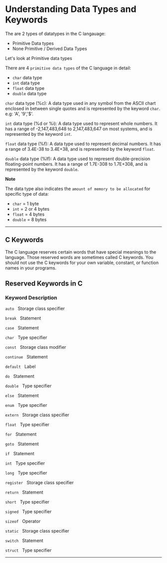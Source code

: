 # Understanding Data Types and Keywords

The are 2 types of datatypes in the C langauage:

- Primitive Data types
- None Primitive / Derived Data Types

Let's look at Primitive data types

There are 4 `primitive data types` of the C language in detail:

- `char` data type
- `int` data type
- `float` data type
- `double` data type

`char` data type (%c): A data type used in any symbol from the ASCII chart enclosed in between single quotes and is represented by the keyword `char`. e.g: 'A', '9','$'.

`int` data type (%d or %i): A data type used to represent whole numbers. It has a range of -2,147,483,648 to 2,147,483,647 on most systems, and is represented by the keyword `int`.

`float` data type (%f): A data type used to represent decimal numbers. It has a range of 3.4E-38 to 3.4E+38, and is represented by the keyword `float`.

`double` data type (%lf): A data type used to represent double-precision floating-point numbers. It has a range of 1.7E-308 to 1.7E+308, and is represented by the keyword `double`.

****Note****

The data type also indicates the  `amount of memory to be allocated` for specific type of data:

- `char` = 1 byte
- `int` = 2 or 4 bytes
- `float` = 4 bytes
- `double` = 8 bytes

----

## C Keywords

The C language reserves certain words that have special meanings to the language.
Those reserved words are sometimes called C keywords.
You should not use the C keywords for your own variable, constant, or function names in your programs.

## Reserved Keywords in C

### Keyword     Description

`auto`       &#160;       Storage class specifier

`break`      &#160;     Statement

`case`       &#160;     Statement

`char`       &#160;     Type specifier

`const`      &#160;     Storage class modifier

`continue`   &#160;     Statement

`default`     &#160;    Label

`do`          &#160;    Statement

`double`      &#160;    Type specifier

`else`        &#160;    Statement

`enum`         &#160;   Type specifier

`extern`       &#160;   Storage class specifier

`float`       &#160;    Type specifier

`for`         &#160;    Statement

`goto`        &#160;    Statement

`if`          &#160;    Statement

`int`         &#160;    Type specifier

`long`        &#160;    Type specifier

`register`    &#160;    Storage class specifier

`return`      &#160;    Statement

`short`       &#160;    Type specifier

`signed`      &#160;    Type specifier

`sizeof`      &#160;    Operator

`static`       &#160;   Storage class specifier

`switch`       &#160;   Statement

`struct`       &#160;   Type specifier

----
